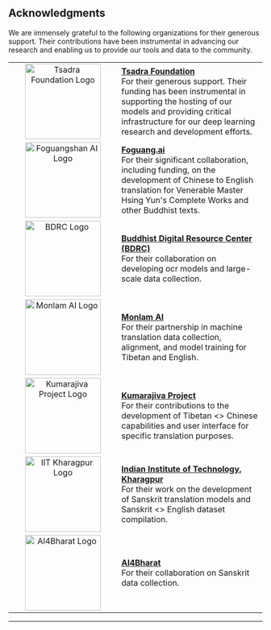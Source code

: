 ## Acknowledgments

We are immensely grateful to the following organizations for their generous support. Their contributions have been instrumental in advancing our research and enabling us to provide our tools and data to the community.

<table>
  <tbody><tr>
    <td align="center" width="200"><a href="https://tsadra.org"><img src="https://dharmamitra.github.io/dharmamitra-guides/assets/tsadra.png" alt="Tsadra Foundation Logo" width="150"></a></td>
    <td><strong><a href="https://tsadra.org">Tsadra Foundation</a></strong><br>For their generous support. Their funding has been instrumental in supporting the hosting of our models and providing critical infrastructure for our deep learning research and development efforts.</td>
  </tr>
  <tr>
    <td align="center" width="200"><a href="https://foguang.ai"><img src="https://dharmamitra.github.io/dharmamitra-guides/assets/fgsai.png" alt="Foguangshan AI Logo" width="150"></a></td>
    <td><strong><a href="https://foguang.ai">Foguang.ai</a></strong><br>For their significant collaboration, including funding, on the development of Chinese to English translation for Venerable Master Hsing Yun's Complete Works and other Buddhist texts.</td>
  </tr>
  <tr>
    <td align="center" width="200"><a href="https://www.bdrc.io/"><img src="https://dharmamitra.github.io/dharmamitra-guides/assets/bdrc.jpg" alt="BDRC Logo" width="150"></a></td>
    <td><strong><a href="https://www.bdrc.io/">Buddhist Digital Resource Center (BDRC)</a></strong><br>For their collaboration on developing ocr models and large-scale data collection.</td>
  </tr>
  <tr>
    <td align="center" width="200"><a href="https://monlam.ai"><img src="https://dharmamitra.github.io/dharmamitra-guides/assets/monlam-ai-logo.png" alt="Monlam AI Logo" width="150"></a></td>
    <td><strong><a href="https://monlam.ai">Monlam AI</a></strong><br>For their partnership in machine translation data collection, alignment, and model training for Tibetan and English.</td>
  </tr>
  <tr>
    <td align="center" width="200"><a href="https://www.ymfz.org/?lang=en"><img src="https://dharmamitra.github.io/dharmamitra-guides/assets/kumarajiva.svg" alt="Kumarajiva Project Logo" width="150"></a></td>
    <td><strong><a href="https://www.ymfz.org/?lang=en">Kumarajiva Project</a></strong><br>For their contributions to the development of Tibetan &lt;> Chinese capabilities and user interface for specific translation purposes.</td>
  </tr>
  <tr>
    <td align="center" width="200"><a href="http://www.iitkgp.ac.in/"><img src="https://dharmamitra.github.io/dharmamitra-guides/assets/iitkgp.svg" alt="IIT Kharagpur Logo" width="150"></a></td>
    <td><strong><a href="http://www.iitkgp.ac.in/">Indian Institute of Technology, Kharagpur</a></strong><br>For their work on the development of Sanskrit translation models and Sanskrit &lt;> English dataset compilation.</td>
  </tr>
  <tr>
    <td align="center" width="200"><a href="https://ai4bharat.org/"><img src="https://dharmamitra.github.io/dharmamitra-guides/assets/ai4bharat.svg" alt="AI4Bharat Logo" width="150"></a></td>
    <td><strong><a href="https://ai4bharat.org/">AI4Bharat</a></strong><br>For their collaboration on Sanskrit data collection.</td>
  </tr>
</tbody></table>

--- 